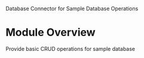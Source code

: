 Database Connector for Sample Database Operations

# Module Overview
Provide basic CRUD operations for sample database
